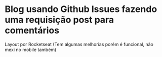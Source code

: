 # Blog usando Github Issues fazendo uma requisição post para comentários

Layout por Rocketseat (Tem algumas melhorias porém é funcional, não mexi no mobile também)
 
